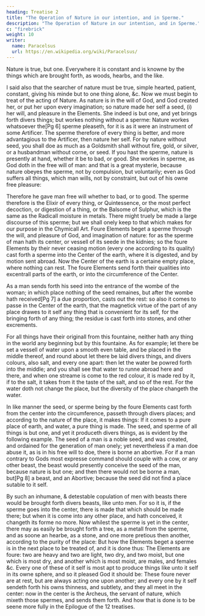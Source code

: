 ```yaml
---
heading: Treatise 2
title: "The Operation of Nature in our intention, and in Sperme."
description: "The Operation of Nature in our intention, and in Sperme."
c: "firebrick"
weight: 10
writer:
  name: Paracelsus
  url: https://en.wikipedia.org/wiki/Paracelsus/
---
```




Nature is true, but one. Everywhere it is constant and is knowne by the things which are brought forth, as woods, hearbs, and the like. 

I said also that the searcher of nature must be true, simple hearted, patient, constant, giving his minde but to one thing alone, &c. Now we must begin to treat of the acting of Nature. As nature is in the will of God, and God created her, or put her upon every imagination; so nature made her self a seed, (i) her will, and pleasure in the Elements. She indeed is but one, and yet brings forth divers things; but workes nothing without a sperme: Nature workes whatsoever the[Pg 6] sperme pleaseth, for it is as it were an instrument of some Artificer. The sperme therefore of every thing is better, and more advantagious to the Artificer, then nature her self. For by nature without seed, you shall doe as much as a Goldsmith shall without fire, gold, or silver, or a husbandman without corne, or seed. If you hast the sperme, nature is presently at hand, whether it be to bad, or good. She workes in sperme, as God doth in the free will of man: and that is a great mysterie, because nature obeyes the sperme, not by compulsion, but voluntarily; even as God suffers all things, which man wills, not by constraint, but out of his owne free pleasure: 

Therefore he gave man free will whether to bad, or to good. The sperme therefore is the Elixir of every thing, or Quintessence, or the most perfect decoction, or digestion of a thing, or the Balsome of Sulphur, which is the same as the Radicall moisture in metals. There might truely be made a large discourse of this sperme; but we shall onely keep to that which makes for our purpose in the Chymicall Art. Foure Elements beget a sperme through the will, and pleasure of God, and imagination of nature: for as the sperme of man hath its center, or vessell of its seede in the kidnies; so the foure Elements by their never ceasing motion (every one according to its quality) cast forth a sperme into the Center of the earth, where it is digested, and by motion sent abroad. Now the Center of the earth is a certaine empty place, where nothing can rest. The foure Elements send forth their qualities into excentrall parts of the earth, or into the circumference of the Center. 

As a man sends forth his seed into the entrance of the wombe of the woman; in which place nothing of the seed remaines, but after the wombe hath received[Pg 7] a due proportion, casts out the rest: so also it comes to passe in the Center of the earth, that the magnetick virtue of the part of any place drawes to it self any thing that is convenient for its self, for the bringing forth of any thing; the residue is cast forth into stones, and other excrements. 

For all things have their originall from this fountaine, neither hath any thing in the world any beginning but by this fountaine. As for example; let there be set a vessell of water upon a smooth even table, and be placed in the middle thereof, and round about let there be laid divers things, and divers colours, also salt, and every one apart: then let the water be powred forth into the middle; and you shall see that water to runne abroad here and there, and when one streame is come to the red colour, it is made red by it, if to the salt, it takes from it the taste of the salt, and so of the rest. For the water doth not change the place, but the diversity of the place changeth the water.

In like manner the seed, or sperme being by the foure Elements cast forth from the center into the circumference, passeth through divers places; and according to the nature of the place, it makes things: If it comes to a pure place of earth, and water, a pure thing is made. The seed, and sperme of all things is but one, and yet it produceth divers things, as is evident by the following example. The seed of a man is a noble seed, and was created, and ordained for the generation of man onely; yet nevertheless if a man doe abuse it, as is in his free will to doe, there is borne an abortive. For if a man contrary to Gods most expresse command should couple with a cow, or any other beast, the beast would presently conceive the seed of the man, because nature is but one; and then there would not be borne a man, but[Pg 8] a beast, and an Abortive; because the seed did not find a place sutable to it self. 

By such an inhumane, & detestable copulation of men with beasts there would be brought forth divers beasts, like unto men. For so it is, if the sperme goes into the center, there is made that which should be made there; but when it is come into any other place, and hath conceived, it changeth its forme no more. Now whilest the sperme is yet in the center, there may as easily be brought forth a tree, as a metall from the sperme, and as soone an hearbe, as a stone, and one more pretious then another, according to the purity of the place: But how the Elements beget a sperme is in the next place to be treated of, and it is done thus: The Elements are foure: two are heavy and two are light, two dry, and two moist, but one which is most dry, and another which is most moist, are males, and females &c. Every one of these of it self is most apt to produce things like unto it self in its owne sphere, and so it pleased God it should be: These foure never are at rest, but are always acting one upon another; and every one by it self sendeth forth his owns thinness, and subtlety, and they all meet in the center: now in the center is the Archeus, the servant of nature, which mixeth those spermes, and sends them forth. And how that is done is to be seene more fully in the Epilogue of the 12 treatises.

